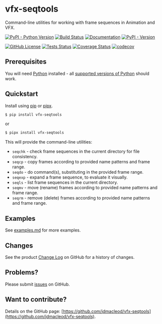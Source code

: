 # vfx-seqtools

Command-line utilities for working with frame sequences in Animation and VFX.

[![PyPI - Python Version](https://img.shields.io/pypi/pyversions/vfx-seqtools)](https://pypi.org/project/vfx-seqtools/)
 [![Build Status](https://github.com/jdmacleod/vfx-seqtools/actions/workflows/python-package.yml/badge.svg)](https://github.com/jdmacleod/vfx-seqtools/actions/workflows/python-package.yml)
[![Documentation](https://img.shields.io/badge/doc-latest-blue.svg)](https://jdmacleod.github.io/vfx-seqtools/) [![PyPI - Version](https://img.shields.io/pypi/v/vfx-seqtools)](https://pypi.org/project/vfx-seqtools/)

[![GitHub License](https://img.shields.io/github/license/jdmacleod/vfx-seqtools)](https://github.com/jdmacleod/vfx-seqtools/blob/main/LICENSE)
[![Tests Status](./reports/junit/tests-badge.svg?dummy=8484744)](./reports/junit/report.html)
[![Coverage Status](./reports/coverage/coverage-badge.svg?dummy=8484744)](./reports/coverage/index.html)
[![codecov](https://codecov.io/gh/jdmacleod/vfx-seqtools/branch/main/graph/badge.svg)](https://codecov.io/gh/jdmacleod/vfx-seqtools)

## Prerequisites

You will need [Python](https://www.python.org/) installed - all [supported versions of Python](https://devguide.python.org/versions/) should work.

## Quickstart

Install using [pip](https://pypi.org/project/pip/) or [pipx](https://pipx.pypa.io/stable/).

```bash
$ pip install vfx-seqtools
```

or

```bash
$ pipx install vfx-seqtools
```

This will provide the command-line utilities:

- `seqchk` - check frame sequences in the current directory for file consistency.
- `seqcp` - copy frames according to provided name patterns and frame range.
- `seqdo` - do command(s), substituting in the provided frame range.
- `seqexp` - expand a frame sequence, to evaluate it visually.
- `seqls` - list frame sequences in the current directory.
- `seqmv` - move (rename) frames according to provided name patterns and frame range.
- `seqrm` - remove (delete) frames according to provided name patterns and frame range.

## Examples

See [examples.md](./examples.md) for more examples.

## Changes

See the product [Change Log](https://github.com/jdmacleod/vfx-seqtools/blob/main/CHANGELOG.md) on GitHub for a history of changes.

## Problems?

Please submit [issues](https://github.com/jdmacleod/vfx-seqtools/issues) on GitHub.

## Want to contribute?

Details on the GitHub page: [https://github.com/jdmacleod/vfx-seqtools](https://github.com/jdmacleod/vfx-seqtools).
